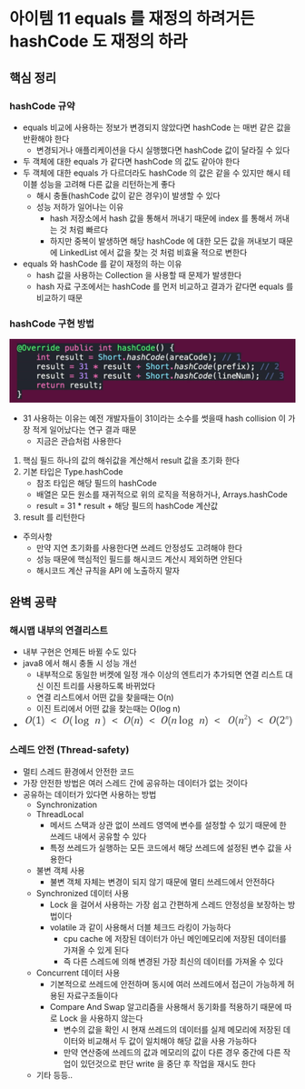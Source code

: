 # 아이템 11 equals 를 재정의 하려거든 hashCode 도 재정의 하라
## 핵심 정리
### hashCode 규약
* equals 비교에 사용하는 정보가 변경되지 않았다면 hashCode 는 매번 같은 값을 반환해야 한다
  * 변경되거나 애플리케이션을 다시 실행했다면 hashCode 값이 달라질 수 있다
* 두 객체에 대한 equals 가 같다면 hashCode 의 값도 같아야 한다
* 두 객체에 대한 equals 가 다르더라도 hashCode 의 값은 같을 수 있지만 해시 테이블 성능을 고려해 다른 값을 리턴하는게 좋다
  * 해시 충돌(hashCode 값이 같은 경우)이 발생할 수 있다
  * 성능 저하가 일어나는 이유
    * hash 저장소에서 hash 값을 통해서 꺼내기 때문에 index 를 통해서 꺼내는 것 처럼 빠르다
    * 하지만 중복이 발생하면 해당 hashCode 에 대한 모든 값을 꺼내보기 때문에 LinkedList 에서 값을 찾는 것 처럼 비효율 적으로 변한다
* equals 와 hashCode 를 같이 재정의 하는 이유
  * hash 값을 사용하는 Collection 을 사용할 때 문제가 발생한다
  * hash 자료 구조에서는 hashCode 를 먼저 비교하고 결과가 같다면 equals 를 비교하기 때문 

### hashCode 구현 방법
![img.png](img/img.png)
* 31 사용하는 이유는 예전 개발자들이 31이라는 소수를 썻을때 hash collision 이 가장 적게 일어났다는 연구 결과 때문
  * 지금은 관습처럼 사용한다
1. 핵심 필드 하나의 값의 해쉬값을 계산해서 result 값을 초기화 한다
2. 기본 타입은 Type.hashCode
   * 참조 타입은 해당 필드의 hashCode
   * 배열은 모든 원소를 재귀적으로 위의 로직을 적용하거나, Arrays.hashCode
   * result = 31 * result + 해당 필드의 hashCode 계산값
3. result 를 리턴한다
* 주의사항
  * 만약 지연 초기화를 사용한다면 쓰레드 안정성도 고려해야 한다
  * 성능 때문에 핵심적인 필드를 해시코드 계산시 제외하면 안된다
  * 해시코드 계산 규칙을 API 에 노출하지 말자

## 완벽 공략
### 해시맵 내부의 연결리스트
* 내부 구현은 언제든 바뀔 수도 있다
* java8 에서 해시 충돌 시 성능 개선
  * 내부적으로 동일한 버켓에 일정 개수 이상의 엔트리가 추가되면 연결 리스트 대신 이진 트리를 사용하도록 바뀌었다
  * 연결 리스트에서 어떤 값을 찾을때는 O(n)
  * 이진 트리에서 어떤 값을 찾는때는 O(log n)
* ![img.png](img/bigO.png)

### 스레드 안전 (Thread-safety)
* 멀티 스레드 환경에서 안전한 코드
* 가장 안전한 방법은 여러 스레드 간에 공유하는 데이터가 없는 것이다
* 공유하는 데이터가 있다면 사용하는 방법
  * Synchronization
  * ThreadLocal
    * 메서드 스택과 상관 없이 쓰레드 영역에 변수를 설정할 수 있기 때문에 한 쓰레드 내에서 공유할 수 있다
    * 특정 쓰레드가 실행하는 모든 코드에서 해당 쓰레드에 설정된 변수 값을 사용한다
  * 불변 객체 사용
    * 불변 객체 자체는 변경이 되지 않기 때문에 멀티 쓰레드에서 안전하다
  * Synchronized 데이터 사용
    * Lock 을 걸어서 사용하는 가장 쉽고 간편하게 스레드 안정성을 보장하는 방법이다
    * volatile 과 같이 사용해서 더블 체크드 라킹이 가능하다
      * cpu cache 에 저장된 데이터가 아닌 메인메모리에 저장된 데이터를 가져올 수 있게 된다
      * 즉 다른 스레드에 의해 변경된 가장 최신의 데이터를 가져올 수 있다
  * Concurrent 데이터 사용
    * 기본적으로 쓰레드에 안전하며 동시에 여러 쓰레드에서 접근이 가능하게 허용된 자료구조들이다
    * Compare And Swap 알고리즘을 사용해서 동기화를 적용하기 때문에 따로 Lock 을 사용하지 않는다
      * 변수의 값을 확인 시 현재 쓰레드의 데이터를 실제 메모리에 저장된 데이터와 비교해서 두 값이 일치해야 해당 값을 사용 가능하다
      * 만약 연산중에 쓰레드의 값과 메모리의 값이 다른 경우 중간에 다른 작업이 있던것으로 판단 write 을 중단 후 작업을 재시도 한다
  * 기타 등등..

